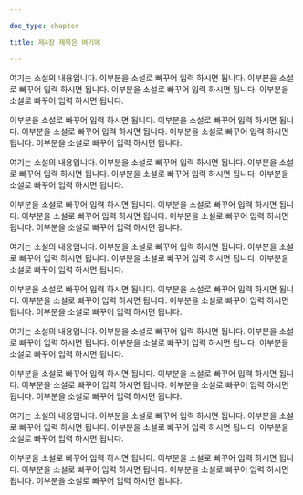 ```yaml
---

doc_type: chapter

title: 제4장 제목은 여기에

---
```






여기는 소설의 내용입니다. 이부분을 소설로 빠꾸어 입력 하시면 됩니다.  이부분을 소설로 빠꾸어 입력 하시면 됩니다. 이부분을 소설로 빠꾸어 입력 하시면 됩니다. 이부분을 소설로 빠꾸어 입력 하시면 됩니다.

이부분을 소설로 빠꾸어 입력 하시면 됩니다. 이부분을 소설로 빠꾸어 입력 하시면 됩니다. 이부분을 소설로 빠꾸어 입력 하시면 됩니다. 이부분을 소설로 빠꾸어 입력 하시면 됩니다. 이부분을 소설로 빠꾸어 입력 하시면 됩니다.





여기는 소설의 내용입니다. 이부분을 소설로 빠꾸어 입력 하시면 됩니다.  이부분을 소설로 빠꾸어 입력 하시면 됩니다. 이부분을 소설로 빠꾸어 입력 하시면 됩니다. 이부분을 소설로 빠꾸어 입력 하시면 됩니다.

이부분을 소설로 빠꾸어 입력 하시면 됩니다. 이부분을 소설로 빠꾸어 입력 하시면 됩니다. 이부분을 소설로 빠꾸어 입력 하시면 됩니다. 이부분을 소설로 빠꾸어 입력 하시면 됩니다. 이부분을 소설로 빠꾸어 입력 하시면 됩니다.





여기는 소설의 내용입니다. 이부분을 소설로 빠꾸어 입력 하시면 됩니다.  이부분을 소설로 빠꾸어 입력 하시면 됩니다. 이부분을 소설로 빠꾸어 입력 하시면 됩니다. 이부분을 소설로 빠꾸어 입력 하시면 됩니다.

이부분을 소설로 빠꾸어 입력 하시면 됩니다. 이부분을 소설로 빠꾸어 입력 하시면 됩니다. 이부분을 소설로 빠꾸어 입력 하시면 됩니다. 이부분을 소설로 빠꾸어 입력 하시면 됩니다. 이부분을 소설로 빠꾸어 입력 하시면 됩니다.





여기는 소설의 내용입니다. 이부분을 소설로 빠꾸어 입력 하시면 됩니다.  이부분을 소설로 빠꾸어 입력 하시면 됩니다. 이부분을 소설로 빠꾸어 입력 하시면 됩니다. 이부분을 소설로 빠꾸어 입력 하시면 됩니다.

이부분을 소설로 빠꾸어 입력 하시면 됩니다. 이부분을 소설로 빠꾸어 입력 하시면 됩니다. 이부분을 소설로 빠꾸어 입력 하시면 됩니다. 이부분을 소설로 빠꾸어 입력 하시면 됩니다. 이부분을 소설로 빠꾸어 입력 하시면 됩니다.





여기는 소설의 내용입니다. 이부분을 소설로 빠꾸어 입력 하시면 됩니다.  이부분을 소설로 빠꾸어 입력 하시면 됩니다. 이부분을 소설로 빠꾸어 입력 하시면 됩니다. 이부분을 소설로 빠꾸어 입력 하시면 됩니다.

이부분을 소설로 빠꾸어 입력 하시면 됩니다. 이부분을 소설로 빠꾸어 입력 하시면 됩니다. 이부분을 소설로 빠꾸어 입력 하시면 됩니다. 이부분을 소설로 빠꾸어 입력 하시면 됩니다. 이부분을 소설로 빠꾸어 입력 하시면 됩니다.